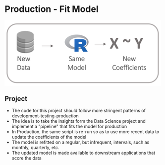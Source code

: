 Production - Fit Model
===============================

<img src="/zzz-images/model.PNG" style="display: block; margin: auto;" />

## Project

- The code for this project should follow more stringent patterns of development-testing-production 
- The idea is to take the insights form the Data Science project and implement a "pipeline" that fits the model for production
- In Production, the same script is re-run so as to use more recent data to update the coefficients of the model
- The model is refitted on a regular, but infrequent, intervals, such as monthly, quarterly, etc.
- The updated model is made available to downstream applications that score the data



